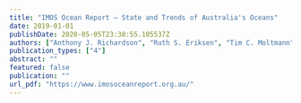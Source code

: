 ```yaml
---
title: "IMOS Ocean Report – State and Trends of Australia's Oceans"
date: 2019-01-01
publishDate: 2020-05-05T23:38:55.105537Z
authors: ["Anthony J. Richardson", "Ruth S. Eriksen", "Tim C. Moltmann", "Indiah Hodgson-Johnson", "Jake Wallis"]
publication_types: ["4"]
abstract: ""
featured: false
publication: ""
url_pdf: "https://www.imosoceanreport.org.au/"
---
```


